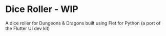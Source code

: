 # Dice Roller - WIP
A dice roller for Dungeons &amp; Dragons built using Flet for Python (a port of the Flutter UI dev kit)
